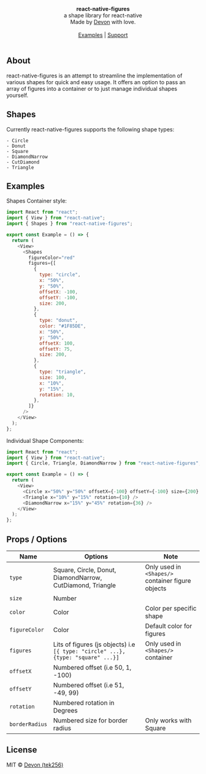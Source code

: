 <div id="header">
    <p align="center">
      <b>react-native-figures</b><br>
  	  <span font-size="16px">a shape library for react-native</span><br>
      <span font-size="12px">Made by <a href="http://tek256.com">Devon</a> with love.</span><br><br>
      <span><a href="#examples">Examples</a> | <a href="https://github.com/sponsors/tek256">Support</a></span><br><br>
    </p>
</div>

## About

react-native-figures is an attempt to streamline the implementation of various shapes for quick and easy usage. It offers an option to pass an array of figures into a container or to just manage individual shapes yourself.

## Shapes
Currently react-native-figures supports the following shape types:
```
- Circle 
- Donut
- Square
- DiamondNarrow
- CutDiamond
- Triangle
```

## Examples

Shapes Container style:

```js
import React from "react";
import { View } from "react-native";
import { Shapes } from "react-native-figures";

export const Example = () => {
  return (
    <View>
      <Shapes
        figureColor="red"
        figures={[
          {
            type: "circle",
            x: "50%",
            y: "50%",
            offsetX: -100,
            offsetY: -100,
            size: 200,
          },
          {
            type: "donut",
            color: "#1F85DE",
            x: "50%",
            y: "50%",
            offsetX: 100,
            offsetY: 75,
            size: 200,
          },
          {
            type: "triangle",
            size: 100,
            x: "10%",
            y: "15%",
            rotation: 10,
          },
        ]}
      />
    </View>
  );
};
```

Individual Shape Components:

```js
import React from "react";
import { View } from "react-native";
import { Circle, Triangle, DiamondNarrow } from "react-native-figures";

export const Example = () => {
  return (
    <View>
      <Circle x="50%" y="50%" offsetX={-100} offsetY={-100} size={200} />
      <Triangle x="10%" y="15%" rotation={10} />
      <DiamondNarrow x="15%" y="45%" rotation={36} />
    </View>
  );
};
```

## Props / Options

| Name | Options | Note | 
| ---- | ------- | ---- |
| `type` | Square, Circle, Donut, DiamondNarrow, CutDiamond, Triangle | Only used in `<Shapes/>` container figure objects |
| `size` | Number | |
| `color` | Color | Color per specific shape |
| `figureColor` | Color | Default color for figures |
| `figures` | Lits of figures (js objects) i.e `[{ type: "circle" ...},{type: "square" ...}]` | Only used in `<Shapes/>` container |
| `offsetX` | Numbered offset (i.e 50, 1, -100) | |
| `offsetY` | Numbered offset (i.e 51, -49, 99) | |
| `rotation` | Numbered rotation in Degrees | |
| `borderRadius` | Numbered size for border radius | Only works with Square |

## License
MIT © [Devon (tek256)](https://github.com/tek256/react-native-figures/blob/main/LICENSE)
